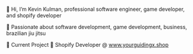 👋 Hi, I’m Kevin Kulman, professional software engineer, game developer, and shopify developer

👀 Passionate about software development, game development, business, brazilian jiu jitsu

🌱 Current Project 🌱
Shopify Developer @ www.yourguidingx.shop

<!---
kdkulman/kdkulman is a ✨ special ✨ repository because its `README.md` (this file) appears on your GitHub profile.
You can click the Preview link to take a look at your changes.
--->
